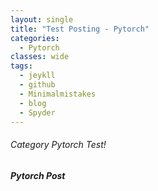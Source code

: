 ```yaml
---
layout: single
title: "Test Posting - Pytorch"
categories:
  - Pytorch
classes: wide
tags:
  - jeykll
  - github
  - Minimalmistakes
  - blog
  - Spyder
---
```


###### Category Pytorch Test!

##### Pytorch Post
